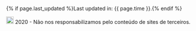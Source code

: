 {% if page.last_updated %}Last updated in: {{ page.time }}.{% endif %} 

<a href="http://www.wtfpl.net/" target="_blank"><img src="{{ site.url }}/img/cl.svg" alt="CopyLeft" width="20" /></a> 2020 - Não nos responsabilizamos pelo conteúdo de sites de terceiros.